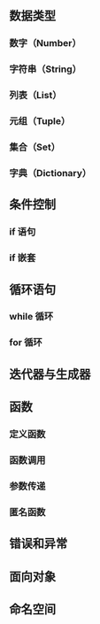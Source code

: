 ## 数据类型

### 数字（Number）

### 字符串（String）

### 列表（List）

### 元组（Tuple）

### 集合（Set）

### 字典（Dictionary）

## 条件控制

### if 语句

### if 嵌套

## 循环语句

### while 循环

### for 循环

## 迭代器与生成器

## 函数

### 定义函数

### 函数调用

### 参数传递

### 匿名函数

##  错误和异常

## 面向对象

## 命名空间


```python

```
